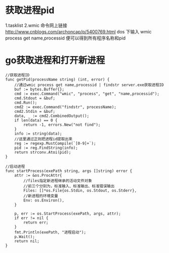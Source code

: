 # 获取进程pid
1.tasklist
2.wmic
命令网上链接
http://www.cnblogs.com/archoncap/p/5400769.html
dos 下输入 wmic process get name,processid
便可以得到所有程序名称和pid


# go获取进程和打开新进程

```
//获取进程ID
func getPid(processName string) (int, error) {
	//通过wmic process get name,processid | findstr server.exe获取进程ID
	buf := bytes.Buffer{};
	cmd := exec.Command("wmic", "process", "get", "name,processid");
	cmd.Stdout = &buf;
	cmd.Run();
	cmd2 := exec.Command("findstr", processName);
	cmd2.Stdin = &buf;
	data, _ := cmd2.CombinedOutput();
	if len(data) == 0 {
		return -1, errors.New("not find");
	}
	info := string(data);
	//这里通过正则把进程id提取出来
	reg := regexp.MustCompile(`[0-9]+`);
	pid := reg.FindString(info);
	return strconv.Atoi(pid);
}
```

```
//启动进程
func startProcess(exePath string, args []string) error {
	attr := &os.ProcAttr{
		//files指定新进程继承的活动文件对象
		//前三个分别为，标准输入、标准输出、标准错误输出
		Files: []*os.File{os.Stdin, os.Stdout, os.Stderr},
		//新进程的环境变量
		Env: os.Environ(),
	}
	
	p, err := os.StartProcess(exePath, args, attr);
	if err != nil {
		return err;
	}
	fmt.Println(exePath, "进程启动");
	p.Wait();
	return nil;
}
```
